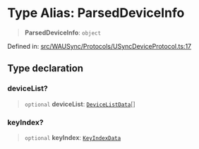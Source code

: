 # Type Alias: ParsedDeviceInfo

> **ParsedDeviceInfo**: `object`

Defined in: [src/WAUSync/Protocols/USyncDeviceProtocol.ts:17](https://github.com/Fokusdotid/bail/blob/c270ba4454f95d50cec87a9d90b03360fac7058e/src/WAUSync/Protocols/USyncDeviceProtocol.ts#L17)

## Type declaration

### deviceList?

> `optional` **deviceList**: [`DeviceListData`](DeviceListData.md)[]

### keyIndex?

> `optional` **keyIndex**: [`KeyIndexData`](KeyIndexData.md)
